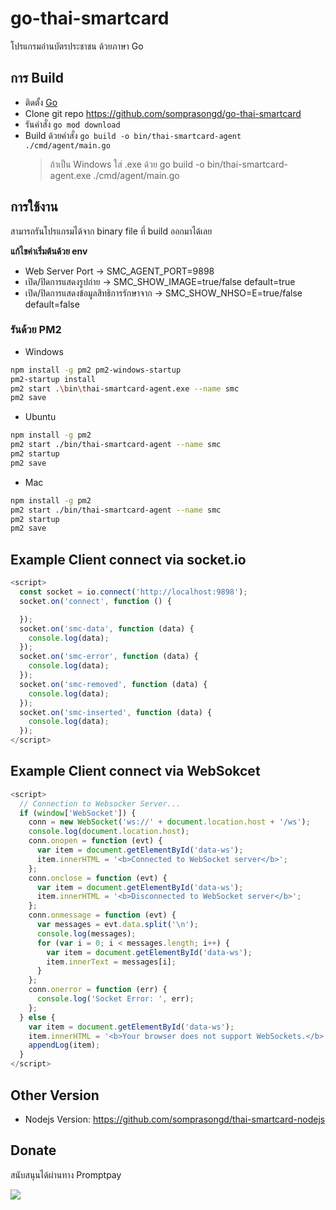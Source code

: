# go-thai-smartcard

โปรแกรมอ่านบัตรประชาชน ด้วยภาษา Go

## การ Build

- ติดตั้ง [Go](https://go.dev/dl/)
- Clone git repo https://github.com/somprasongd/go-thai-smartcard
- รันคำสั่ง `go mod download`
- Build ด้วยคำสั่ง `go build -o bin/thai-smartcard-agent ./cmd/agent/main.go`
  > ถ้าเป็น Windows ใส่ .exe ด้วย go build -o bin/thai-smartcard-agent.exe ./cmd/agent/main.go

## การใช้งาน

สามารถรันโปรแกรมได้จาก binary file ที่ build ออกมาได้เลย

**แก้ไขค่าเริ่มต้นด้วย env**

- Web Server Port -> SMC_AGENT_PORT=9898
- เปิด/ปิดการแสดงรูปถ่าย -> SMC_SHOW_IMAGE=true/false default=true
- เปิด/ปิดการแสดงข้อมูลสิทธิการรักษาจาก -> SMC_SHOW_NHSO=E=true/false default=false

### รันด้วย PM2

- Windows

```bash
npm install -g pm2 pm2-windows-startup
pm2-startup install
pm2 start .\bin\thai-smartcard-agent.exe --name smc
pm2 save
```

- Ubuntu

```bash
npm install -g pm2
pm2 start ./bin/thai-smartcard-agent --name smc
pm2 startup
pm2 save
```

- Mac

```bash
npm install -g pm2
pm2 start ./bin/thai-smartcard-agent --name smc
pm2 startup
pm2 save
```

## Example Client connect via socket.io

```javascript
<script>
  const socket = io.connect('http://localhost:9898');
  socket.on('connect', function () {

  });
  socket.on('smc-data', function (data) {
    console.log(data);
  });
  socket.on('smc-error', function (data) {
    console.log(data);
  });
  socket.on('smc-removed', function (data) {
    console.log(data);
  });
  socket.on('smc-inserted', function (data) {
    console.log(data);
  });
</script>
```

## Example Client connect via WebSokcet

```javascript
<script>
  // Connection to Websocker Server...
  if (window['WebSocket']) {
    conn = new WebSocket('ws://' + document.location.host + '/ws');
    console.log(document.location.host);
    conn.onopen = function (evt) {
      var item = document.getElementById('data-ws');
      item.innerHTML = '<b>Connected to WebSocket server</b>';
    };
    conn.onclose = function (evt) {
      var item = document.getElementById('data-ws');
      item.innerHTML = '<b>Disconnected to WebSocket server</b>';
    };
    conn.onmessage = function (evt) {
      var messages = evt.data.split('\n');
      console.log(messages);
      for (var i = 0; i < messages.length; i++) {
        var item = document.getElementById('data-ws');
        item.innerText = messages[i];
      }
    };
    conn.onerror = function (err) {
      console.log('Socket Error: ', err);
    };
  } else {
    var item = document.getElementById('data-ws');
    item.innerHTML = '<b>Your browser does not support WebSockets.</b>';
    appendLog(item);
  }
</script>
```

## Other Version

- Nodejs Version: https://github.com/somprasongd/thai-smartcard-nodejs

## Donate

สนับสนุนได้ผ่านทาง Promptpay

<img src="https://bit.ly/3gusiz8">
